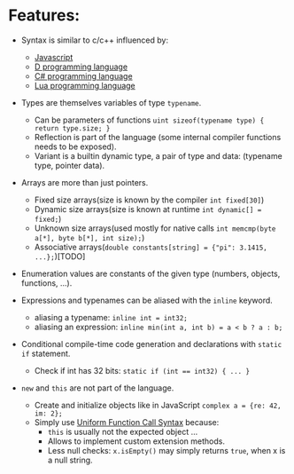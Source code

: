 # Features:

- Syntax is similar to c/c++ influenced by:
	- [Javascript](https://en.wikipedia.org/wiki/JavaScript)
	- [D programming language](https://en.wikipedia.org/wiki/D_(programming_language))
	- [C# programming language](https://en.wikipedia.org/wiki/C_Sharp_(programming_language))
	- [Lua programming language](https://en.wikipedia.org/wiki/Lua_(programming_language))

- Types are themselves variables of type `typename`.
	- Can be parameters of functions `uint sizeof(typename type) { return type.size; }`
	- Reflection is part of the language (some internal compiler functions needs to be exposed).
	- Variant is a builtin dynamic type, a pair of type and data: (typename type, pointer data).

- Arrays are more than just pointers.
	- Fixed size arrays(size is known by the compiler `int fixed[30]`)
	- Dynamic size arrays(size is known at runtime `int dynamic[] = fixed;`)
	- Unknown size arrays(used mostly for native calls `int memcmp(byte a[*], byte b[*], int size);`)
	- Associative arrays(`double constants[string] = {"pi": 3.1415, ...};`)[TODO]

- Enumeration values are constants of the given type (numbers, objects, functions, ...).

- Expressions and typenames can be aliased with the `inline` keyword.
	- aliasing a typename: `inline int = int32;`
	- aliasing an expression: `inline min(int a, int b) = a < b ? a : b;`

- Conditional compile-time code generation and declarations with `static if` statement.
	- Check if int has 32 bits: `static if (int == int32) { ... }`

- `new` and `this` are not part of the language.
	- Create and initialize objects like in JavaScript `complex a = {re: 42, im: 2};`
	- Simply use [Uniform Function Call Syntax](https://en.wikipedia.org/wiki/Uniform_Function_Call_Syntax) because:
		- `this` is usually not the expected object ...
		- Allows to implement custom extension methods.
		- Less null checks: `x.isEmpty()` may simply returns `true`, when x is a null string.
